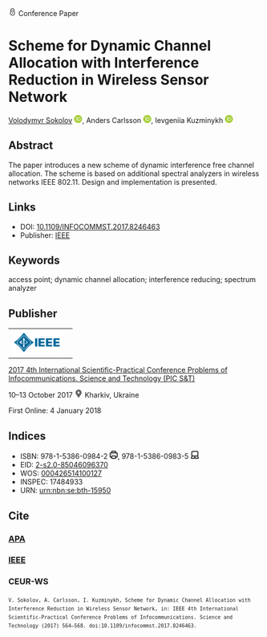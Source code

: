 <img src="/icons/lock.svg" width="16" height="16"> Conference Paper

# Scheme for Dynamic Channel Allocation with Interference Reduction in Wireless Sensor Network

<a href="/">Volodymyr Sokolov</a> <a href="https://orcid.org/0000-0002-9349-7946" target="_blank"><img src="/icons/orcid.svg" width="16" height="16"></a>,
Anders Carlsson <a href="https://orcid.org/0000-0002-9328-9143" target="_blank"><img src="/icons/orcid.svg" width="16" height="16"></a>,
Ievgeniia Kuzminykh <a href="https://orcid.org/0000-0001-6917-4234" target="_blank"><img src="/icons/orcid.svg" width="16" height="16"></a>

## Abstract

The paper introduces a new scheme of dynamic interference free channel allocation. The scheme is based on additional spectral analyzers in wireless networks IEEE 802.11. Design and implementation is presented.

## Links

* DOI: [10.1109/INFOCOMMST.2017.8246463](https://doi.org/10.1109/INFOCOMMST.2017.8246463) 
* Publisher: [IEEE](https://ieeexplore.ieee.org/document/8246463)

## Keywords

access point; dynamic channel allocation; interference reducing; spectrum analyzer

## Publisher

<table>
<tr>
<td>
<img src="/icons/ieee.svg" height="50">
</td>
<td style="text-align: left;">
<span class="__dimensions_badge_embed__" data-doi="10.1109/INFOCOMMST.2017.8246463" data-hide-zero-citations="true"></span><script async src="https://badge.dimensions.ai/badge.js" charset="utf-8"></script>
</td>
</tr>
</table>

[2017 4th International Scientific-Practical Conference Problems of Infocommunications. Science and Technology (PIC S&T)](https://ieeexplore.ieee.org/xpl/conhome/8232885/proceeding)

10–13 October 2017 <img src="/icons/location-pin.svg" width="16" height="16"> Kharkiv, Ukraine

First Online: 4 January 2018

## Indices

* ISBN: 978-1-5386-0984-2 <img src="/icons/print.svg" width="16" height="16">, 978-1-5386-0983-5 <img src="/icons/online.svg" width="16" height="16">
* EID: [2-s2.0-85046096370](http://www.scopus.com/record/display.url?origin=inward&eid=2-s2.0-85046096370)
* WOS: [000426514100127](https://www.webofscience.com/wos/woscc/full-record/WOS:000426514100127)
* INSPEC: 17484933
* URN: [urn:nbn:se:bth-15950](https://nbn-resolving.org/xml/urn:nbn:se:bth-15950)

## Cite

### [APA](https://citation.crosscite.org/format?doi=10.1109/INFOCOMMST.2017.8246463&style=apa&lang=en-US)

### [IEEE](https://citation.crosscite.org/format?doi=10.1109/INFOCOMMST.2017.8246463&style=ieee&lang=en-US)

### CEUR-WS

<small>`V. Sokolov, A. Carlsson, I. Kuzminykh, Scheme for Dynamic Channel Allocation with Interference Reduction in Wireless Sensor Network, in: IEEE 4th International Scientific-Practical Conference Problems of Infocommunications. Science and Technology (2017) 564–568. doi:10.1109/infocommst.2017.8246463.`</small>